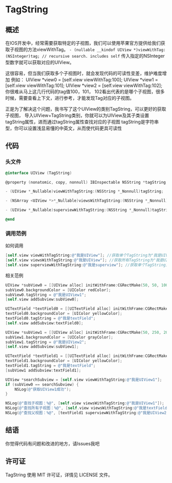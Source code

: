 # TagString
## 概述
在IOS开发中，经常需要获取特定的子视图，我们可以使用苹果官方提供给我们获取子视图的方法viewWithTag。
`- (nullable __kindof UIView *)viewWithTag:(NSInteger)tag; // recursive search. includes self`
传入指定的NSInteger型数字就可以获取对应的UIView。

这很容易，但当我们获取多个子视图时，就会发现代码的可读性变差，维护难度增加
例如：
UIView *view0 = [self.view viewWithTag:100];
UIView *view1 = [self.view viewWithTag:101];
UIView *view2 = [self.view viewWithTag:102];
你很难从马上这几行代码的tag值100，101， 102看出代表的是哪个子视图，很多时候，需要查看上下文，进行参考，才能发现Tag对应的子视图。

正是为了解决这个问题，我书写了这个UIView的类别TagString，可以更好的获取子视图，
导入UIView+TagString类别，你就可以为UIView及其子类设置tagString属性，进而通过tagString属性查找对应的子视图
tagString是字符串型，你可以设置浅显易懂的中英文，从而使代码更具可读性

## 代码
### 头文件
```objective-c
@interface UIView (TagString)

@property (nonatomic, copy, nonnull) IBInspectable NSString *tagString;            /**<   tag字符串 */

- (UIView *_Nullable)viewWithTagString:(NSString *_Nonnull)tagString;              /**<    根据TagString获取子视图，循环查询 不包括自己*/

- (NSArray <UIView *>*_Nullable)viewsWithTagString:(NSString *_Nonnull)tagString;  /**<    根据TagString获取所有子视图的数组，循环查询 不包括自己 */

- (UIView *_Nullable)superviewWithTagString:(NSString *_Nonnull)tagString;         /**<    根据TagString获取父视图，不包括自己 */

@end
```

### 调用范例
如何调用
```objective-c
[self.view viewWithTagString:@"我是UIView"]; //获取单个TagString为"我是UIView"的View
[self.view viewsWithTagString:@"我是UIView"]; //获取所有TagString为"我是UIView"的View数组
[self.view superviewWithTagString:@"我是superview"]; //获取单个TagString为"我是superview"的View
```

相关范例
```objective-c
UIView *subView0 = [[UIView alloc] initWithFrame:CGRectMake(50, 50, 100, 50)];
subView0.backgroundColor = [UIColor redColor];
subView0.tagString = @"我是UIView1";
[self.view addSubview:subView0];

UITextField *textField0 = [[UITextField alloc] initWithFrame:CGRectMake(50, 150, 100, 50)];
textField0.backgroundColor = [UIColor yellowColor];
textField0.tagString = @"我是textField";
[self.view addSubview:textField0];

UIView *subView1 = [[UIView alloc] initWithFrame:CGRectMake(50, 250, 200, 100)];
subView1.backgroundColor = [UIColor grayColor];
subView1.tagString = @"我是UIView2";
[self.view addSubview:subView1];

UITextField *textField1 = [[UITextField alloc] initWithFrame:CGRectMake(50, 25, 100, 50)];
textField1.backgroundColor = [UIColor yellowColor];
textField1.tagString = @"我是textField";
[subView1 addSubview:textField1];

UIView *searchSubview = [self.view viewWithTagString:@"我是UIView1"];
if (subView0 == searchSubview) {
    NSLog(@"获取UIView1成功");
}

NSLog(@"查找子视图：%@", [self.view viewsWithTagString:@"我是UIView1"]);
NSLog(@"查找所有子视图：%@", [self.view viewsWithTagString:@"我是textField"]);
NSLog(@"查找父视图：%@", [textField1 superviewWithTagString:@"我是UIView2"]);
```

## 结语
你觉得代码有问题和改进的地方，请Issues我吧

## 许可证
TagString 使用 MIT 许可证，详情见 LICENSE 文件。

